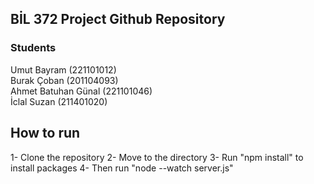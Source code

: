 ## BİL 372 Project Github Repository

### Students
Umut Bayram (221101012) <br>
Burak Çoban (201104093) <br>
Ahmet Batuhan Günal (221101046) <br>
İclal Suzan (211401020) <br>

## How to run
1- Clone the repository
2- Move to the directory
3- Run "npm install" to install packages
4- Then run "node --watch server.js"


